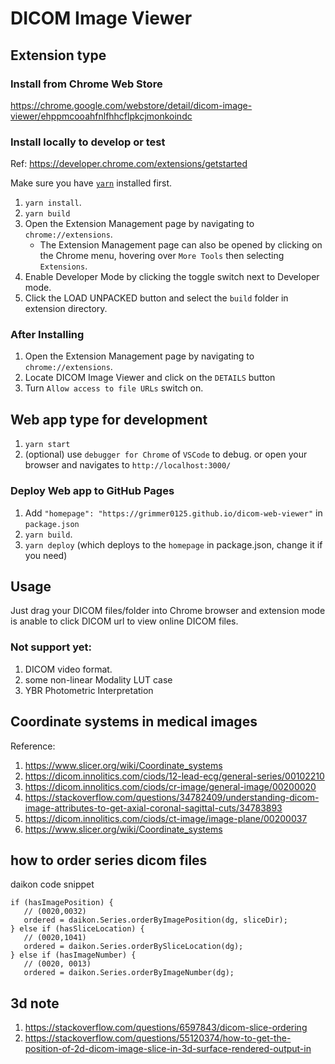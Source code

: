 # DICOM Image Viewer

## Extension type

### Install from Chrome Web Store

https://chrome.google.com/webstore/detail/dicom-image-viewer/ehppmcooahfnlfhhcflpkcjmonkoindc

### Install locally to develop or test

Ref: https://developer.chrome.com/extensions/getstarted

Make sure you have [`yarn`](https://yarnpkg.com/) installed first.

1. `yarn install`.
2. `yarn build`
3. Open the Extension Management page by navigating to `chrome://extensions`.
   - The Extension Management page can also be opened by clicking on the Chrome menu, hovering over `More Tools` then selecting `Extensions`.
4. Enable Developer Mode by clicking the toggle switch next to Developer mode.
5. Click the LOAD UNPACKED button and select the `build` folder in extension directory.

### After Installing

1. Open the Extension Management page by navigating to `chrome://extensions`.
2. Locate DICOM Image Viewer and click on the `DETAILS` button
3. Turn `Allow access to file URLs` switch on.

## Web app type for development

1. `yarn start`
2. (optional) use `debugger for Chrome` of `VSCode` to debug. or open your browser and navigates to `http://localhost:3000/`

### Deploy Web app to GitHub Pages

1. Add `"homepage": "https://grimmer0125.github.io/dicom-web-viewer"` in `package.json`
2. `yarn build`.
3. `yarn deploy` (which deploys to the `homepage` in package.json, change it if you need)

## Usage

Just drag your DICOM files/folder into Chrome browser and extension mode is anable to click DICOM url to view online DICOM files.

### Not support yet:

1. DICOM video format.
2. some non-linear Modality LUT case
3. YBR Photometric Interpretation

## Coordinate systems in medical images

Reference:

1. https://www.slicer.org/wiki/Coordinate_systems
2. https://dicom.innolitics.com/ciods/12-lead-ecg/general-series/00102210
3. https://dicom.innolitics.com/ciods/cr-image/general-image/00200020
4. https://stackoverflow.com/questions/34782409/understanding-dicom-image-attributes-to-get-axial-coronal-sagittal-cuts/34783893
5. https://dicom.innolitics.com/ciods/ct-image/image-plane/00200037
6. https://www.slicer.org/wiki/Coordinate_systems

## how to order series dicom files

daikon code snippet

```
if (hasImagePosition) {
   // (0020,0032)
   ordered = daikon.Series.orderByImagePosition(dg, sliceDir);
} else if (hasSliceLocation) {
   // (0020,1041)
   ordered = daikon.Series.orderBySliceLocation(dg);
} else if (hasImageNumber) {
   // (0020, 0013)
   ordered = daikon.Series.orderByImageNumber(dg);
```

## 3d note

1. https://stackoverflow.com/questions/6597843/dicom-slice-ordering
2. https://stackoverflow.com/questions/55120374/how-to-get-the-position-of-2d-dicom-image-slice-in-3d-surface-rendered-output-in

